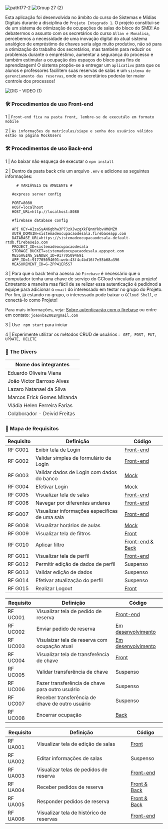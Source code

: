 ![path177-2](https://user-images.githubusercontent.com/86852231/178410101-d90a74ce-97fd-436a-8b4e-dd4555ff6e44.png)
![Group 27 (2)](https://user-images.githubusercontent.com/86852231/178804601-1b6cc383-5761-460e-98e4-d05f7bd5c703.png)


Esta aplicação foi desenvolvida no âmbito do curso de Sistemas e Mídias Digitais durante a disciplina de `Projeto Integrado 1`. O projeto constitui-se de um sistema de otimização de ocupações de salas do bloco do SMD! Ao debatermos o assunto com os secretários do curso `Allan e Monalisa`, percebemos a necessidade de uma inovação digital do atual sistema analógico de empréstimo de chaves seria algo muito produtivo, não só para a otimização do trabalho dos secretários, mas também para reduzir os problemas durante o empréstimo, aumentar a segurança do processo e também estimular a ocupação dos espaços do bloco para fins de aprendizagem! O sistema propõe-se a entregar um `aplicativo` para que os alunos e professores facilitem suas reservas de salas e um `sistema de gerenciamento das reservas`, onde os secretários poderão ter maior controle dos processos!

![DIG - VIDEO (1)](https://user-images.githubusercontent.com/86852231/190161782-9e45accf-b4a3-4213-89b0-710a4f4b5a24.png)

### 🛠 Procedimentos de uso Front-end
  1 | `Front-end fica na pasta front, lembre-se de executálo em formato mobile`
  
  2 | `As informações de matrículas/siape e senha dos usuários válidos estão na página MockUsers`
  
### 🛠 Procedimentos de uso Back-end
 1 | Ao baixar não esqueça de executar o `npm install`
  
 2 | Dentro da pasta back crie um arquivo `.env` e adicione as seguintes informações:
 
   ```
        # VARIÁVEIS DE AMBIENTE #

      #express server config

      PORT=8080
      HOST=localhost
      HOST_URL=http://localhost:8080

      #firebase database config

      API_KEY=AIzaSyAN6gbhw3P7JzXJwzgXkFQnmYkbvHM8MZM
      AUTH_DOMAIN=sistemadeocupacaodesala.firebaseapp.com
      DATABASE_URL=https://sistemadeocupacaodesala-default-rtdb.firebaseio.com
      PROJECT_ID=sistemadeocupacaodesala
      STORAGE_BUCKET=sistemadeocupacaodesala.appspot.com
      MESSAGING_SENDER_ID=917705094691
      APP_ID=1:917705094691:web:43f4c4bd16f7e55b68a396
      MEASUREMENT_ID=G-ZPP41ER5S7
  
  ```
 
 3 | Para que o back tenha acesso ao `Firebase` é necessário que o computador tenha uma chave de serviço do GCloud vinculada ao projeto!
 Entretanto a maneira mas fácil de se relizar essa autenticação é pedidnod a equipe para adicionar o `email` do interessado em testar no grupo do Projeto. Por fim, já estando no grupo, o interessado pode baixar o `GCloud Shell`, e conectá-lo como Projeto!
 
  Para mais informações, veja: [Sobre autenticação com o firebase](https://cloud.google.com/docs/authentication/getting-started#create-service-account-console) ou entre em contato: `joaovba2002@gmail.com` 
 
 3 | Use ` npm start` para iniciar
 
 4 | Experimente utilizar os métodos CRUD de usuários : ` GET, POST, PUT, UPDATE, DELETE`
 
### 👥 The Divers
| Nome dos integrantes  |
| ------------------- |
| Eduardo Oliveira Viana |
| João Victor Barroso Alves |
| Lazaro Natanael da Silva |
| Marcos Erick Gomes Miranda |
| Vládia Helen Ferreira Farias |
| Colaborador - Deivid Freitas |

### 🎯 Mapa de Requisitos

| Requisito  |  Definição  |  Código   |
| ------------------- | ------------------- |--------------------------------|
|  RF G001 |  Exibir tela de Login | [Front-end](https://github.com/The-Divers/portuno-app/blob/d18a0e94245ed3494e8041ad270c8c5061005733/front/views/pages/login.ejs#L6-L27)|
|  RF G002 |  Validar simples de formulário de Login | [Front-end](https://github.com/The-Divers/portuno-app/blob/d18a0e94245ed3494e8041ad270c8c5061005733/front/views/pages/login.ejs#L14-L19)|
|  RF G003 |  Validar dados de Login com dados do banco | [Mock](https://github.com/The-Divers/portuno-app/blob/ae8a9b9ae0b8b69e3edd08a6e3221722dfa544a6/front/MockUsers.js#L43-L65)|
|  RF G004 |  Efetivar Login | [Mock](https://github.com/The-Divers/portuno-app/blob/ae8a9b9ae0b8b69e3edd08a6e3221722dfa544a6/front/MockUsers.js#L43-L75) |
|  RF G005 |  Visualizar tela de salas | [Front-end](https://github.com/The-Divers/portuno-app/blob/d18a0e94245ed3494e8041ad270c8c5061005733/front/views/pages/home.ejs#L26-L55) |
|  RF G006 |  Navegar por diferentes andares | [Front-end](https://github.com/The-Divers/portuno-app/blob/d18a0e94245ed3494e8041ad270c8c5061005733/front/views/pages/home.ejs#L5-L14) |
|  RF G007 |  Visualizar informações específicas de uma sala | [Front-end](https://github.com/The-Divers/portuno-app/blob/d18a0e94245ed3494e8041ad270c8c5061005733/front/views/partials/modal-sala.ejs#L1-L34) | 
|  RF G008 |  Visualizar horários de aulas | [Mock](https://github.com/The-Divers/portuno-app/blob/main/front/views/pages/horarios.ejs) | 
|  RF G009 |  Visualizar tela de filtros | [Front](https://github.com/The-Divers/portuno-app/blob/730397095c00394ab7f614f54c960670fd795b7d/front/views/partials/offcanvas-filtros.ejs#L1-L46) | 
|  RF G010 |  Aplicar filtro | [Front-end & Back](https://github.com/The-Divers/portuno-app/blob/c774dd6acca3525d9e93214419a34bcdacce2fef/front/routes.js#L69-L200) | 
|  RF G011 |  Visualizar tela de perfil | [Front-end](https://github.com/The-Divers/portuno-app/blob/d18a0e94245ed3494e8041ad270c8c5061005733/front/views/pages/perfil.ejs#L3-L37) | 
|  RF G012 |  Permitir edição de dados de perfil | Suspenso | 
|  RF G013 |  Validar edição de dados | Suspenso | 
|  RF G014 |  Efetivar atualização do perfil | Suspenso | 
|  RF G015 |  Realizar Logout | [Front](https://github.com/The-Divers/portuno-app/blob/568387c215abec14c7c5cbb6c2ebc144c946150e/front/views/pages/perfil.ejs#L34-L36) | 

| Requisito  |  Definição  |  Código   |
| ------------------- | ------------------- |--------------------------------|
|  RF UC001 | Visualizar tela de pedido de reserva | [Front-end](https://github.com/The-Divers/portuno-app/blob/14868c743cdc7b70c90c2a44c5ad986b25807299/front/views/pages/home.ejs#L88-L134) |
|  RF UC002 | Enviar pedido de reserva | [Em desenvolvimento](https://github.com/The-Divers/portuno-app/blob/c774dd6acca3525d9e93214419a34bcdacce2fef/front/routes.js#L202-L218) |
|  RF UC003 | Visulaizar tela de reserva com ocupação atual | [Em desenvolvimento](https://github.com/The-Divers/portuno-app/blob/c774dd6acca3525d9e93214419a34bcdacce2fef/front/views/pages/reservas.ejs#L6-L27) |
|  RF UC004 | Visualizar tela de transferência de chave |  [Front](https://github.com/The-Divers/portuno-app/blob/main/front/views/partials/transferencia.ejs) |
|  RF UC005 | Validar transferência de chave | Suspenso |
|  RF UC006 | Fazer transferência de chave para outro usuário | Suspenso |
|  RF UC007 | Receber transferência de chave de outro usuário | Suspenso |
|  RF UC008 | Encerrar ocupação | [Back](https://github.com/The-Divers/portuno-app/blob/main/back/routes.js) |

| Requisito  |  Definição  |  Código   |
| ------------------- | ------------------- |--------------------------------|
|  RF UA001 | Visualizar tela de edição de salas | [Front](https://github.com/The-Divers/portuno-app/blob/main/admin/views/partials/editar-sala.ejs)|
|  RF UA002 | Editar informações de salas| Suspenso |
|  RF UA003 | Visualizar telas de pedidos de reserva |[Front-end](https://github.com/The-Divers/portuno-app/blob/56de5c7a5561d656ceb6ed3fb730c462bef23947/admin/views/pages/pedidos.ejs#L41-L76) |
|  RF UA004 | Receber pedidos de reserva| [Front & Back](https://github.com/The-Divers/portuno-app/blob/3c4a29f0a15206e779af661656623ac2fcd25f14/admin/routes.js#L53-L65) |
|  RF UA005 | Responder pedidos de reserva | [Front & Back](https://github.com/The-Divers/portuno-app/blob/77020887aaa0ec221f9a815e7eb2dc0009bb14dc/admin/routes.js#L57-L87) |
|  RF UA006 | Visualizar tela de histórico de reservas | [Front-end](https://github.com/The-Divers/portuno-app/blob/56de5c7a5561d656ceb6ed3fb730c462bef23947/admin/views/pages/historico.ejs#L38-L78) |
